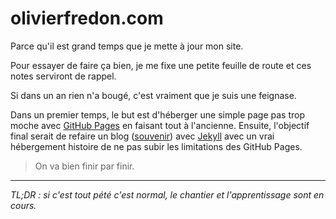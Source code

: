 # olivierfredon.com

Parce qu'il est grand temps que je mette à jour mon site.

Pour essayer de faire ça bien, je me fixe une petite feuille de route et ces notes serviront de rappel.

Si dans un an rien n'a bougé, c'est vraiment que je suis une feignase.

Dans un premier temps, le but est d'héberger une simple page pas trop moche avec [GitHub Pages](https://pages.github.com/) en faisant tout à l'ancienne.
Ensuite, l'objectif final serait de refaire un blog ([souvenir](http://www.the2ne.com/blog)) avec [Jekyll](http://jekyllrb.com/) avec un vrai hébergement histoire de ne pas subir les limitations des GitHub Pages.

> On va bien finir par finir.

___

*TL;DR : si c'est tout pété c'est normal, le chantier et l'apprentissage sont en cours.*